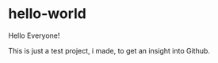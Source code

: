 # hello-world

Hello Everyone!

This is just a test project, i made, to get an insight into Github.
